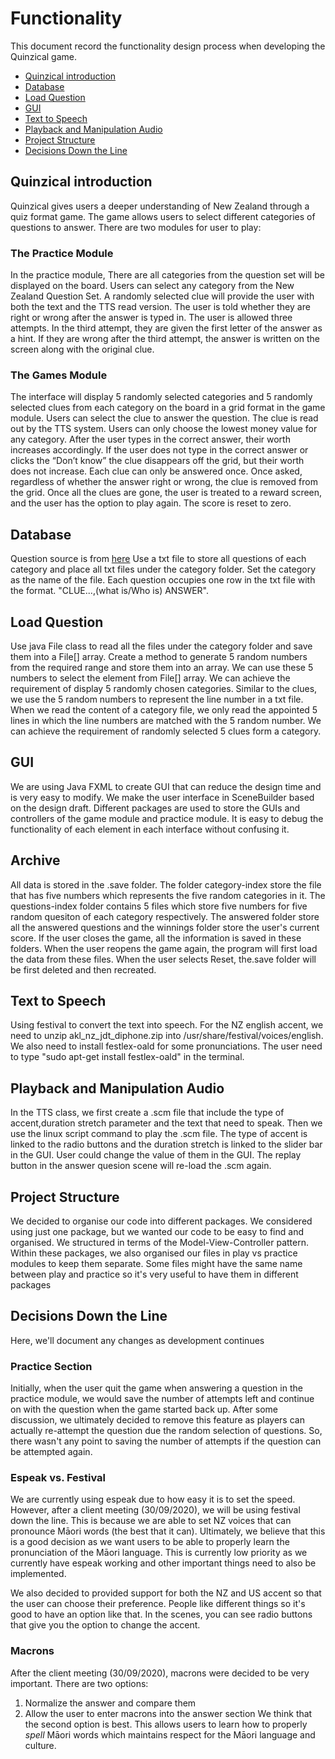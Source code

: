 # Functionality
This document record the functionality design process when developing the Quinzical game.
- [Quinzical introduction](#quinzical-introduction)
- [Database](#database)
- [Load Question](#load-question)
- [GUI](#gui)
- [Text to Speech](#text-to-speech)
- [Playback and Manipulation Audio](#playback-and-manipulation-audio)
- [Project Structure](#project-structure)
- [Decisions Down the Line](#decisions-down-the-line)


## Quinzical introduction
Quinzical gives users a deeper understanding of New Zealand through a quiz format game. The game
allows users to select different categories of questions to answer. There are two modules for user
to play:

### The Practice Module
In the practice module, There are all categories from the question set will be displayed on the board.
Users can select any category from the New Zealand Question Set. A randomly selected clue will provide the user with both the text and the TTS read version. The user is told whether they are right or wrong after the answer is typed in. The user is allowed three attempts. In the third attempt, they are given the first letter of the answer as a hint. If they are wrong after the third attempt, the answer is written on the screen along with the original clue.

### The Games Module
The interface will display 5 randomly selected categories and 5 randomly selected clues from each category on the board in a grid format in the game module. Users can select the clue to answer the question. The clue
is read out by the TTS system. Users can only choose the lowest money value for any category. After the user types in the correct answer, their worth increases accordingly. If the user does not type in the correct answer or clicks the “Don’t know” the clue disappears off the grid, but their worth does not increase. Each clue can only
be answered once. Once asked, regardless of whether the answer right or wrong, the clue is removed from the grid.
Once all the clues are gone, the user is treated to a reward screen, and the user has the option to play again. 
The score is reset to zero.

## Database
Question source is from [here](https://docs.google.com/document/d/18TYDYfCBuwa5r1V9EMVGWLjJgfCSVY_UPbPtNPCPnCw/edit?usp=sharing)
Use a txt file to store all questions of each category and place all txt files under the category folder. 
Set the category as the name of the file. Each question occupies one row in the txt file with the format.
"CLUE...,(what is/Who is) ANSWER".

## Load Question
Use java File class to read all the files under the category folder and save them into a File[] array. Create a method to
generate 5 random numbers from the required range and store them into an array. We can use these 5 numbers to select the element from File[] array. We can achieve the requirement of display 5 randomly chosen categories. Similar to the clues, we use the 5 random numbers to represent the line number in a txt file. When we read the content of a category file, we only read the appointed 5 lines in which the line numbers are matched with the 5 random number. We can achieve the requirement of randomly selected 5 clues form a category.

## GUI
We are using Java FXML to create GUI that can reduce the design time and is very easy to modify. We make the user interface in SceneBuilder based on the design draft. Different packages are used to store the GUIs and controllers of the game module and practice module. It is easy to debug the functionality of each element in each interface without confusing it.

## Archive
All data is stored in the .save folder. The folder category-index store the file that has five numbers which represents the five random categories in it. The questions-index folder contains 5 files which store five numbers for five random quesiton of each category respectively. The answered folder store all the answered questions and the winnings folder store the user's current score. If the user closes the game, all the information is saved in these folders. When the user reopens the game again, the program will first load the data from these files. When the user selects Reset, the.save folder will be first deleted and then recreated.   

## Text to Speech
Using festival to convert the text into speech. For the NZ english accent, we need to unzip akl_nz_jdt_diphone.zip into /usr/share/festival/voices/english. We also need to install festlex-oald for some pronunciations. The user need to type "sudo apt-get install festlex-oald" in the terminal.  

## Playback and Manipulation Audio
In the TTS class, we first create a .scm file that include the type of accent,duration stretch parameter and the text that need to speak. Then we use the linux script command to play the .scm file. The type of accent is linked to the radio buttons and the duration stretch is linked to the slider bar in the GUI. User could change the value of them in the GUI. The replay button in the answer quesion scene will re-load the .scm again.   

## Project Structure
We decided to organise our code into different packages. We considered using just one package, but we wanted our code to be easy to find and organised. We structured in terms of the Model-View-Controller pattern. Within these packages, we also organised our files in play vs practice modules to keep them separate. Some files might have the same name between play and practice so it's very useful to have them in different packages

## Decisions Down the Line
Here, we'll document any changes as development continues

### Practice Section
Initially, when the user quit the game when answering a question in the practice module, we would save the number of attempts left and continue on with the question when the game started back up. After some discussion, we ultimately decided to remove this feature as players can actually re-attempt the question due the random selection of questions. So, there wasn't any point to saving the number of attempts if the question can be attempted again.

### Espeak vs. Festival
We are currently using espeak due to how easy it is to set the speed. However, after a client meeting (30/09/2020), we will be using festival down the line. This is because we are able to set NZ voices that can pronounce Māori words (the best that it can). Ultimately, we believe that this is a good decision as we want users to be able to properly learn the pronunciation of the Māori language. This is currently low priority as we currently have espeak working and other important things need to also be implemented.

We also decided to provided support for both the NZ and US accent so that the user can choose their preference. People like different things so it's good to have an option like that. In the scenes, you can see radio buttons that give you the option to change the accent.

### Macrons
After the client meeting (30/09/2020), macrons were decided to be very important. There are two options:
1. Normalize the answer and compare them
2. Allow the user to enter macrons into the answer section
We think that the second option is best. This allows users to learn how to properly *spell* Māori words which maintains respect for the Māori language and culture.
